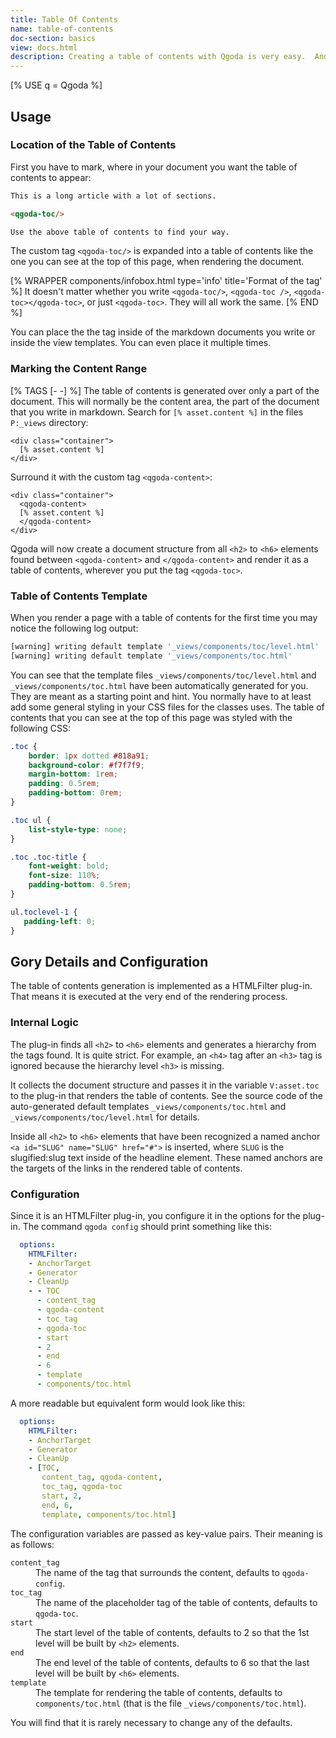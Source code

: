 ```yaml
---
title: Table Of Contents
name: table-of-contents
doc-section: basics
view: docs.html
description: Creating a table of contents with Qgoda is very easy.  And every aspect of it can be styled to your needs.
---
```

[% USE q = Qgoda %]

<qgoda-toc/>

## Usage

### Location of the Table of Contents

First you have to mark, where in your document you want the table of contents to appear:

```markdown
This is a long article with a lot of sections.

<qgoda-toc/>

Use the above table of contents to find your way.
```

The custom tag `<qgoda-toc/>` is expanded into a table of contents like the one you can see at the top of this page, when rendering the document.

[% WRAPPER components/infobox.html
           type='info' title='Format of the tag' %]
It doesn't matter whether you write <code>&lt;qgoda-toc/&gt;</code>, <code>&lt;qgoda-toc /&gt;</code>, <code>&lt;qgoda-toc&gt;&lt;/qgoda-toc&gt;</code>, or just <code>&lt;qgoda-toc&gt;</code>.  They will all work the same.
[% END %]

You can place the the tag inside of the markdown documents you write or inside the view templates.  You can even place it multiple times.

### Marking the Content Range

[% TAGS [- -] %]
The table of contents is generated over only a part of the document.  This will normally be the content area, the part of the document that you write in markdown.  Search for `[% asset.content %]` in the files `P:_views` directory:

```markup
<div class="container">
  [% asset.content %]
</div>
```

Surround it with the custom tag `<qgoda-content>`:

```markup
<div class="container">
  <qgoda-content>
  [% asset.content %]
  </qgoda-content>
</div>
```

Qgoda will now create a document structure from all `<h2>` to `<h6>` elements found between `<qgoda-content>` and `</qgoda-content>` and render it as a table of contents, wherever you put the tag `<qgoda-toc>`.

### Table of Contents Template

When you render a page with a table of contents for the first time you may notice the following log output:

```bash
[warning] writing default template '_views/components/toc/level.html'
[warning] writing default template '_views/components/toc.html'
```

You can see that the template files `_views/components/toc/level.html` and `_views/components/toc.html` have been automatically generated for you.  They are meant as a starting point and hint.  You normally have to at least add some general styling in your <q-term>CSS</q-term> files for the classes uses.  The table of contents that you can see at the top of this page was styled with the following <q-term>CSS</q-term>:

```css
.toc {
    border: 1px dotted #818a91;
    background-color: #f7f7f9;
    margin-bottom: 1rem;
    padding: 0.5rem;
    padding-bottom: 0rem;
}

.toc ul {
    list-style-type: none;
}

.toc .toc-title {
    font-weight: bold;
    font-size: 110%;
    padding-bottom: 0.5rem;
}

ul.toclevel-1 {
   padding-left: 0;
}
```

## Gory Details and Configuration

The table of contents generation is implemented as a <q-term>HTMLFilter</q-term> plug-in.  That means it is executed at the very end of the rendering process.

### Internal Logic

The plug-in finds all `<h2>` to `<h6>` elements and generates a hierarchy from the tags found.  It is quite strict.  For example, an `<h4>` tag after an `<h3>` tag is ignored because the hierarchy level `<h3>` is missing.

It collects the document structure and passes it in the variable `V:asset.toc` to the plug-in that renders the table of contents.  See the source code of the auto-generated default templates `_views/components/toc.html` and `_views/components/toc/level.html` for details.

Inside all `<h2>` to `<h6>` elements that have been recognized a named anchor `<a id="SLUG" name="SLUG" href="#">` is inserted, where `SLUG` is the <q-term>slugified:slug</q-term> text inside of the headline element.  These named anchors are the targets of the links in the rendered table of contents.

### Configuration

Since it is an HTMLFilter plug-in, you configure it in the options for the plug-in.  The command `qgoda config` should print something like this:

```yaml
  options:
    HTMLFilter:
    - AnchorTarget
    - Generator
    - CleanUp
    - - TOC
      - content_tag
      - qgoda-content
      - toc_tag
      - qgoda-toc
      - start
      - 2
      - end
      - 6
      - template
      - components/toc.html
```

A more readable but equivalent form would look like this:

```yaml
  options:
    HTMLFilter:
    - AnchorTarget
    - Generator
    - CleanUp
    - [TOC,
       content_tag, qgoda-content,
       toc_tag, qgoda-toc
       start, 2,
       end, 6,
       template, components/toc.html] 
```

The configuration variables are passed as key-value pairs.  Their meaning is as follows:

<dl>
  <dt><code>content_tag</code></dt>
  <dd>The name of the tag that surrounds the content, defaults to <code>qgoda-config</code>.
  <dt><code>toc_tag</code></dt>
  <dd>The name of the placeholder tag of the table of contents, defaults to <code>qgoda-toc</code>.
  <dt><code>start</code></dt>
  <dd>The start level of the table of contents, defaults to 2 so that the 1st level will be built by <code>&lt;h2&gt;</code> elements.
  <dt><code>end</code></dt>
  <dd>The end level of the table of contents, defaults to 6 so that the last level will be built by <code>&lt;h6&gt;</code> elements.
  <dt><code>template</code></td>
  <dd>The template for rendering the table of contents, defaults to <code>components/toc.html</code> (that is the file <code>_views/components/toc.html</code>).
</dl>

You will find that it is rarely necessary to change any of the defaults.
